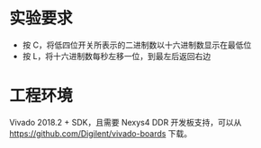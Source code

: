 # 实验要求

- 按 C，将低四位开关所表示的二进制数以十六进制数显示在最低位
- 按 L，将十六进制数每秒左移一位，到最左后返回右边

# 工程环境

Vivado 2018.2 + SDK，且需要 Nexys4 DDR 开发板支持，可以从 https://github.com/Digilent/vivado-boards 下载。
